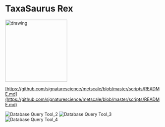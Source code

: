 # TaxaSaurus Rex

<img src=![TaxRex](https://user-images.githubusercontent.com/72709799/195408031-b9180804-95d0-4dfa-850d-abbe0c75f9bc.png) alt="drawing" width="200"/>

[https://github.com/signaturescience/metscale/blob/master/scripts/README.md](https://github.com/signaturescience/metscale/blob/master/scripts/README.md)


![Database Query Tool_2](https://user-images.githubusercontent.com/72709799/195390221-d5b9a390-9ed6-46f6-bf8a-59ec81fb076c.png)
![Database Query Tool_3](https://user-images.githubusercontent.com/72709799/195390244-ddec3311-306a-4645-82c7-92deb28378e7.png)
![Database Query Tool_4](https://user-images.githubusercontent.com/72709799/195390269-e7bf7ef7-e2e7-4eeb-b49f-397c067bf1c8.png)

